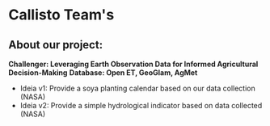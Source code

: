 # Callisto Team's

## About our project:

**Challenger: Leveraging Earth Observation Data for Informed Agricultural Decision-Making**
**Database: Open ET, GeoGlam, AgMet**

- Ideia v1: Provide a soya planting calendar based on our data collection (NASA)
- Ideia v2: Provide a simple hydrological indicator based on data collected (NASA)
